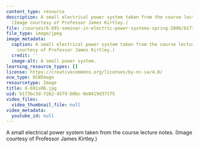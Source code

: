 ```yaml
---
content_type: resource
description: A small electrical power system taken from the course lecture notes.
  (Image courtesy of Professor James Kirtley.)
file: /courses/6-691-seminar-in-electric-power-systems-spring-2006/b173bc3d726245f9b0bc0e8419d371f5_6-691s06.jpg
file_type: image/jpeg
image_metadata:
  caption: A small electrical power system taken from the course lecture notes. (Image
    courtesy of Professor James Kirtley.)
  credit: ''
  image-alt: A small power system.
learning_resource_types: []
license: https://creativecommons.org/licenses/by-nc-sa/4.0/
ocw_type: OCWImage
resourcetype: Image
title: 6-691s06.jpg
uid: b173bc3d-7262-45f9-b0bc-0e8419d371f5
video_files:
  video_thumbnail_file: null
video_metadata:
  youtube_id: null
---
```

A small electrical power system taken from the course lecture notes. (Image courtesy of Professor James Kirtley.)